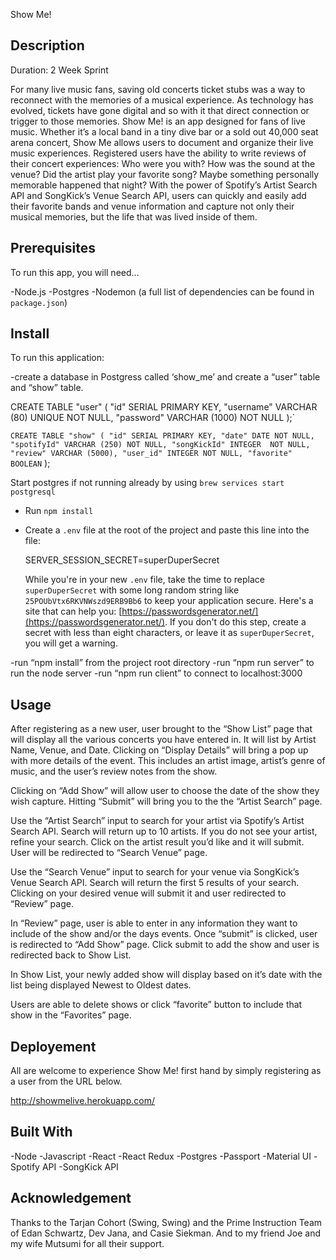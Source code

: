 Show Me!

## Description

Duration:  2 Week Sprint

For many live music fans, saving old concerts ticket stubs was a way to reconnect with the memories of a musical experience.  As technology has evolved, tickets have gone digital and so with it that direct connection or trigger to those memories.  Show Me! is an app designed for fans of live music. Whether it’s a local band in a tiny dive bar or a sold out 40,000 seat arena concert, Show Me allows users to document and organize
their live music experiences. Registered users have the ability to write reviews of their concert experiences: Who were you with? How was the sound at the venue? Did the artist play your favorite song?  Maybe something personally memorable happened that night? With the power of Spotify’s Artist Search API and SongKick’s Venue Search API, users can quickly and easily add their favorite bands and venue information and capture not only
their musical memories, but the life that was lived inside of them.


## Prerequisites

To run this app, you will need…

-Node.js
-Postgres
-Nodemon
(a full list of dependencies can be found in `package.json`)


## Install

To run this application:

-create a database in Postgress called ‘show_me’ and create a “user” table and “show” table.

CREATE TABLE "user" (
"id" SERIAL PRIMARY KEY,
"username" VARCHAR (80) UNIQUE NOT NULL,
"password" VARCHAR (1000) NOT NULL
);`

`CREATE TABLE "show" (
    "id" SERIAL PRIMARY KEY,
    "date" DATE NOT NULL,
    "spotifyId" VARCHAR (250) NOT NULL,
    "songKickId" INTEGER  NOT NULL,
    "review" VARCHAR (5000),
    "user_id" INTEGER NOT NULL,
    "favorite" BOOLEAN`
);

Start postgres if not running already by using `brew services start postgresql`
- Run `npm install`
- Create a `.env` file at the root of the project and paste this line into the file:

  SERVER_SESSION_SECRET=superDuperSecret
  
  While you're in your new `.env` file, take the time to replace `superDuperSecret` with some long random string like `25POUbVtx6RKVNWszd9ERB9Bb6` to keep your application secure. Here's a site that can help you: [https://passwordsgenerator.net/](https://passwordsgenerator.net/). If you don't do this step, create a secret with less than eight characters, or leave it as `superDuperSecret`, you will get a warning.

-run “npm install” from the project root directory 
-run “npm run server” to run the node server 
-run “npm run client” to connect to localhost:3000

## Usage

After registering as a new user, user brought to the “Show List” page that will display all the various concerts you have entered in.  It will list by Artist Name, Venue, and Date. Clicking on “Display Details” will bring a pop up with more details of the event.  This includes an artist image, artist’s genre of music, and the user’s review notes from the show.   

Clicking on “Add Show” will allow user to choose the date of the show they wish capture.  Hitting “Submit” will bring you to the the “Artist Search” page.  

Use the “Artist Search” input to search for your artist via Spotify’s Artist Search API.  Search will return up to 10 artists.   If you do not see your artist, refine your search.  Click on the artist result you’d like and it will submit.  User will be redirected to “Search Venue” page.  

Use the “Search Venue” input to search for your venue via SongKick’s Venue Search API.  Search will return the first 5 results of your search.  Clicking on your desired venue will submit it and user redirected to “Review” page.  

In “Review” page, user is able to enter in any information they want to include of the show and/or the days events.  Once “submit” is clicked, user is redirected to “Add Show” page.  Click submit to add the show and user is redirected back to Show List.  

In Show List, your newly added show will display based on it’s date with the list being displayed Newest to Oldest dates.  

Users are able to delete shows or  click “favorite” button to include that show in the “Favorites” page.  

## Deployement

All are welcome to experience Show Me! first hand by simply registering as a user from the URL below.

http://showmelive.herokuapp.com/

## Built With

-Node
-Javascript
-React
-React Redux
-Postgres
-Passport
-Material UI
-Spotify API
-SongKick API

## Acknowledgement

Thanks to the Tarjan Cohort (Swing, Swing) and the Prime Instruction Team of Edan Schwartz, Dev Jana, and Casie Siekman.  And to my friend Joe and my wife Mutsumi for all their support.  




 


